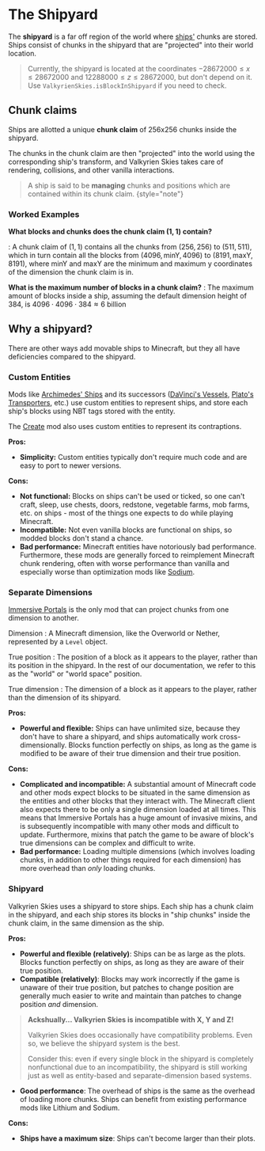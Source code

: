 # The Shipyard

The **shipyard** is a far off region of the world where [ships'](Ships.md) chunks are stored. Ships consist of chunks in
the shipyard that are "projected" into their world location.

> Currently, the shipyard is located at the coordinates $-28672000 \leq x \leq 28672000$ and
> $12288000 \leq z \leq 28672000$, but don't depend on it. Use `ValkyrienSkies.isBlockInShipyard` if you need to check.

## Chunk claims

Ships are allotted a unique **chunk claim** of 256x256 chunks inside the shipyard.

The chunks in the chunk claim are then "projected" into the world using the corresponding ship's transform, and 
Valkyrien Skies takes care of rendering, collisions, and other vanilla interactions.

> A ship is said to be **managing** chunks and positions which are contained within its chunk claim.
> {style="note"}

### Worked Examples

**What blocks and chunks does the chunk claim $(1, 1)$ contain?**

: A chunk claim of $(1, 1)$ contains all the chunks from $(256, 256)$ to $(511, 511)$, which in turn contain
all the blocks from $(4096, \textrm{minY}, 4096)$ to $(8191, \textrm{maxY}, 8191)$, where $\textrm{minY}$
and $\textrm{maxY}$ are the minimum and maximum y coordinates of the dimension the chunk claim is in.

**What is the maximum number of blocks in a chunk claim?**
: The maximum amount of blocks inside a ship, assuming the default dimension height of 384,
is $4096 \cdot 4096 \cdot 384 \approx 6\textrm{ billion}$

## Why a shipyard?

There are other ways add movable ships to Minecraft, but they all have deficiencies compared to the shipyard.

### Custom Entities

Mods like [Archimedes' Ships](https://www.curseforge.com/minecraft/mc-mods/archimedes-ships) and its successors
([DaVinci's Vessels](https://www.curseforge.com/minecraft/mc-mods/davincis-vessels),
[Plato's Transporters](https://www.curseforge.com/minecraft/mc-mods/platos-transporters), etc.) use custom entities
to represent ships, and store each ship's blocks using NBT tags stored with the entity.

The [Create](https://www.curseforge.com/minecraft/mc-mods/create) mod also uses custom entities to represent its
contraptions.

**Pros:**

- **Simplicity:** Custom entities typically don't require much code and are easy to port to newer versions.

**Cons:**

- **Not functional:** Blocks on ships can't be used or ticked, so one can't craft, sleep, use chests, doors, redstone,
  vegetable farms, mob farms, etc. on ships - most of the things one expects to do while playing Minecraft.
- **Incompatible:** Not even vanilla blocks are functional on ships, so modded blocks don't stand a chance.
- **Bad performance:** Minecraft entities have notoriously bad performance. Furthermore, these mods are generally forced
  to reimplement Minecraft chunk rendering, often with worse performance than vanilla and especially worse than
  optimization mods like [Sodium](https://www.curseforge.com/minecraft/mc-mods/sodium).

### Separate Dimensions

[Immersive Portals](https://www.curseforge.com/minecraft/mc-mods/immersive-portals-mod) is the only mod that can
project chunks from one dimension to another.

Dimension
: A Minecraft dimension, like the Overworld or Nether, represented by a `Level` object.

True position
: The position of a block as it appears to the player, rather than its position
in the shipyard. In the rest of our documentation, we refer to this as the "world" or "world space" position.

True dimension
: The dimension of a block as it appears to the player, rather than the dimension of its shipyard.

**Pros:**

- **Powerful and flexible:** Ships can have unlimited size, because they don't have to share a shipyard, and ships
  automatically work cross-dimensionally. Blocks function perfectly on ships, as long as the game is modified to be
  aware of their true dimension and their true position.

**Cons:**

- **Complicated and incompatible:** A substantial amount of Minecraft code and other mods expect blocks to be situated
  in the same dimension as the entities and other blocks that they interact with. The Minecraft client also expects
  there
  to be only a single dimension loaded at all times. This means that Immersive Portals has a huge amount of invasive
  mixins, and is subsequently incompatible with many other mods and difficult to update. Furthermore, mixins that
  patch the game to be aware of block's true dimensions can be complex and difficult to write.
- **Bad performance:** Loading multiple dimensions (which involves loading chunks, in addition to other things required
  for each dimension) has more overhead than *only* loading chunks.

### Shipyard

Valkyrien Skies uses a shipyard to store ships. Each ship has a chunk claim in the shipyard, and each ship
stores its blocks in "ship chunks" inside the chunk claim, in the same dimension as the ship.

**Pros:**

- **Powerful and flexible (relatively)**: Ships can be as large as the plots. Blocks function perfectly on ships, as
  long as they are aware of their true position.
- **Compatible (relatively)**: Blocks may work incorrectly if the game is unaware of their true position, but patches
  to change position are generally much easier to write and maintain than patches to change position *and* dimension.

> **Ackshually... Valkyrien Skies is incompatible with X, Y and Z!**
>
> Valkyrien Skies does occasionally have compatibility problems. Even so, we believe the shipyard system is the best.
>
> Consider this: even if every single block in the shipyard is completely nonfunctional due to an incompatibility,
> the shipyard is still working just as well as entity-based and separate-dimension based systems.

- **Good performance**: The overhead of ships is the same as the overhead of loading more chunks. Ships can benefit
  from existing performance mods like Lithium and Sodium.

**Cons:**

- **Ships have a maximum size**: Ships can't become larger than their plots.
